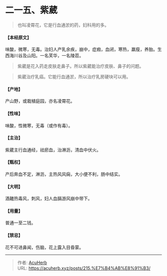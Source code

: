 # 二一五、紫葳


> 也叫凌霄花，它是行血通淤的药，妇科用的多。

#### 【本经原文】
味酸，微寒，无毒。治妇人产乳余疾，崩中，症瘕，血闭，寒热，羸瘦，养胎。生西海川谷及山阳。一名芺华，一名陵苕。

> 紫葳是花入药走皮肤走鼻子。所以紫葳能治疗皮肤、鼻子的问题。

> 紫葳治疗乳癌。它能行血通淤，所以治疗乳房硬块可以用。

#### 【产地】
产山野，或栽植庭园，亦名凌霄花。
#### 【性味】
味酸，性微寒，无毒（或作有毒）。
#### 【主治】
紫葳主行血通经，祛瘀血，治淋沥，清血中伏火。
#### 【甄权】
产后奔血不定，淋沥，主热风风痫，大小便不利，肠中结实。
#### 【大明】
酒齄热毒风，刺风，妇人血膈游风崩中带下。
#### 【用量】
普通一至二钱。
#### 【禁忌】
花不可进鼻闻，伤脑，花上露入目昏蒙。

---

> 作者: [AcuHerb](https://acuherb.xyz)  
> URL: https://acuherb.xyz/posts/215.%E7%B4%AB%E8%91%B3/  

